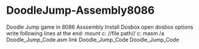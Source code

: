 # DoodleJump-Assembly8086
 Doodle Jump game in 8086 Asssembly
 Install Dosbox
 open dosbox options
 write following lines at the end:
 mount c: //file path//
 c:
 masm /a Doodle_Jump_Code.asm
 link Doodle_Jump_Code
 Doodle_Jump_Code

